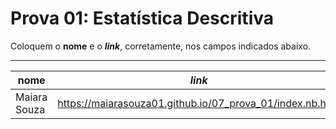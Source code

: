 # Prova 01: Estatística Descritiva

Coloquem o **nome** e o ***link***, corretamente, nos campos indicados abaixo.

---

nome | *link*
---  | ---
Maiara Souza | https://maiarasouza01.github.io/07_prova_01/index.nb.html
